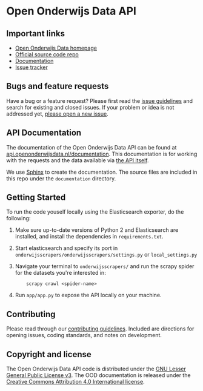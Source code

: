 # Open Onderwijs Data API


## Important links
 - [Open Onderwijs Data homepage](http://www.openonderwijsdata.nl/)
 - [Official source code repo](https://github.com/openstate/openonderwijsdata-api/)
 - [Documentation](http://api.openonderwijsdata.nl/documentation/)
 - [Issue tracker](https://github.com/openstate/openonderwijsdata-api/issues)


## Bugs and feature requests

Have a bug or a feature request? Please first read the [issue guidelines](https://github.com/openstate/openonderwijsdata-api/blob/master/CONTRIBUTING.md) and search for existing and closed issues. If your problem or idea is not addressed yet, [please open a new issue](https://github.com/openstate/openonderwijsdata-api/issues/new).

## API Documentation

The documentation of the Open Onderwijs Data API can be found at [api.openonderwijsdata.nl/documentation](http://api.openonderwijsdata.nl/documentation/). This documentation is for working with the requests and the data available via [the API itself](http://api.openonderwijsdata.nl/).

We use [Sphinx](http://sphinx-doc.org/) to create the documentation. The source files are included in this repo under the `documentation` directory.  

## Getting Started

To run the code youself locally using the Elasticsearch exporter, do the following:

1. Make sure up-to-date versions of Python 2 and Elasticsearch are installed, and install the dependencies in `requirements.txt`.
2. Start elasticsearch and specify its port in `onderwijsscrapers/onderwijsscrapers/settings.py` or `local_settings.py`
3. Navigate your terminal to `onderwijsscrapers/` and run the scrapy spider for the datasets you're interested in:

	```
		scrapy crawl <spider-name>
	```

4.  Run `app/app.py` to expose the API locally on your machine.


## Contributing

Please read through our [contributing guidelines](https://github.com/openstate/openonderwijsdata-api/blob/master/CONTRIBUTING.md). Included are directions for opening issues, coding standards, and notes on development.

## Copyright and license

The Open Onderwijs Data API code is distributed under the [GNU Lesser General Public License v3](https://www.gnu.org/licenses/lgpl.html). The OOD documentation is released under the  [Creative Commons Attribution 4.0 International license](http://creativecommons.org/licenses/by/4.0/).
